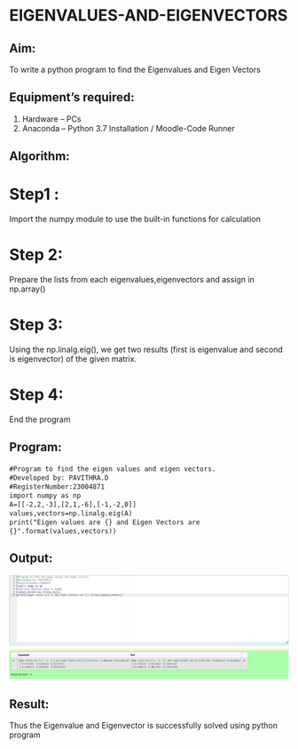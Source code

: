 # EIGENVALUES-AND-EIGENVECTORS
## Aim:
To write a python program to find the Eigenvalues and Eigen Vectors
## Equipment’s required:
1. 	Hardware – PCs
2. 	Anaconda – Python 3.7 Installation / Moodle-Code Runner
## Algorithm:
# Step1 :
Import the numpy module to use the built-in functions for calculation

# Step 2:
Prepare the lists from each eigenvalues,eigenvectors and assign in np.array()

# Step 3:
Using the np.linalg.eig(), we get two results (first is eigenvalue and second is eigenvector) of the given matrix.

# Step 4:
End the program

## Program:
``````
#Program to find the eigen values and eigen vectors.
#Developed by: PAVITHRA.D
#RegisterNumber:23004871
import numpy as np
A=[[-2,2,-3],[2,1,-6],[-1,-2,0]]
values,vectors=np.linalg.eig(A)
print("Eigen values are {} and Eigen Vectors are {}".format(values,vectors))
``````
## Output:
![Alt text](eigen.png)
## Result:
Thus the Eigenvalue and Eigenvector is successfully solved using python program
